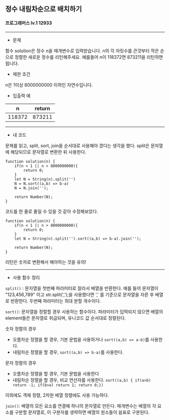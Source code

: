 ## 정수 내림차순으로 배치하기
#### 프로그래머스 lv.1 12933
-----
* 문제

함수 solution은 정수 n을 매개변수로 입력받습니다. n의 각 자릿수를 큰것부터 작은 순으로 정렬한 새로운 정수를 리턴해주세요. 예를들어 n이 118372면 873211을 리턴하면 됩니다.

* 제한 조건

n은 1이상 8000000000 이하인 자연수입니다.

* 입출력 예

|n|return|
|------|---|
|118372|873211|

-----
* 내 코드

문제를 읽고, split, sort, join을 순서대로 사용해야 겠다는 생각을 했다. split은 문자열에 해당되므로 문자열로 변환한 뒤 사용한다.
```
function solution(n) {
    if(n < 1 || n > 8000000000){
        return 0;
    }
    let N = String(n).split('')
    N = N.sort((a,b) => b-a)
    N = N.join('');

    return Number(N);
}
```
코드를 한 줄로 줄일 수 있을 것 같아 수정해보았다.
```
function solution(n) {
    if(n < 1 || n > 8000000000){
        return 0;
    }
    let N = String(n).split('').sort((a,b) => b-a).join('');

    return Number(N);
}
```
리턴은 숫자로 변환해서 해야하는 것을 유의!

-----
* 사용 함수 정리

`split()` : 문자열을 첫번째 파라미터로 잘라서 배열을 반환한다. 예를 들어 문자열이 "123,456,789" 이고 str.split(',');을 사용했다면 ',' 를 기준으로 문자열을 자른 후 배열로 반환한다. 두번째 파라미터는 최대 분할 개수이다.

`sort()`: 문자열을 정렬할 경우 사용하는 함수이다. 파라미터가 입력되지 않으면 배열의 element들은 문자열로 취급되며, 유니코드 값 순서대로 정렬된다.

숫자 정렬의 경우
 - 오름차순 정렬을 할 경우, 기본 문법을 사용하거나 `sort((a,b) => a-b)`를 사용한다.
 - 내림차순 정렬을 할 경우, `sort((a,b) => b-a)`를 사용한다.

문자 정렬의 경우
 - 오름차순 정렬을 할 경우, 기본 문법을 사용한다
 - 내림차순 정렬을 할 경우, 비교 연산자를 사용한다. `sort((a,b) { if(a>b) return -1; if(b>a) return 1; return 0;})`

이외에도 객체 정렬, 2차원 배열 정렬에도 사용 가능하다.

`join()`: 배열의 모든 요소를 연결해 하나의 문자열로 만든다. 매개변수는 배열의 각 요소를 구분할 문자열로, 이 구분자를 생략하면 배열의 원소들이 쉼표로 구분된다.
